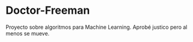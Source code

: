 # Doctor-Freeman

Proyecto sobre algoritmos para Machine Learning. Aprobé justico pero al menos se mueve.

